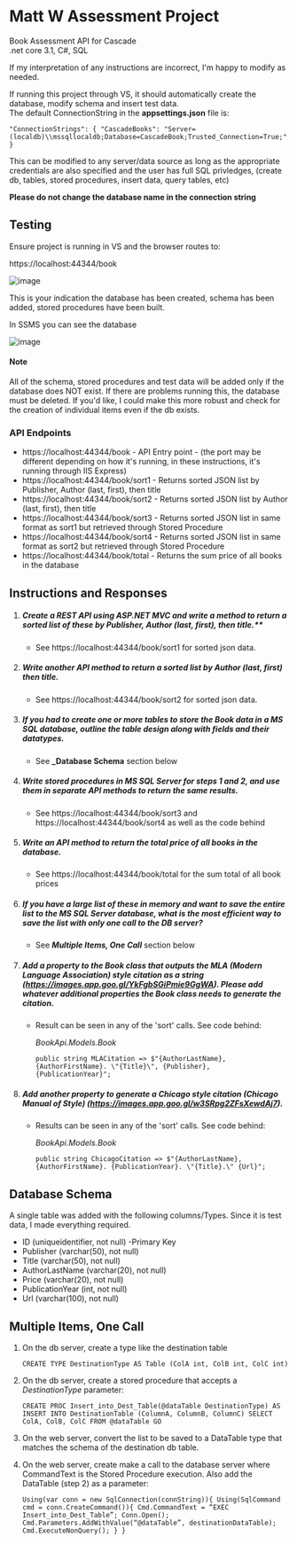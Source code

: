 # Matt W Assessment Project
Book Assessment API for Cascade  
.net core 3.1, C#, SQL 

If my interpretation of any instructions are incorrect, I'm happy to modify as needed.

If running this project through VS, it should automatically create the database, modify schema and insert test data.  
The default ConnectionString in the **appsettings.json** file is:

`"ConnectionStrings": {
    "CascadeBooks": "Server=(localdb)\\mssqllocaldb;Database=CascadeBook;Trusted_Connection=True;"
  }`
  
  This can be modified to any server/data source as long as the appropriate credentials are also specified and the user has full SQL privledges, (create db, tables, stored procedures, insert data, query tables, etc)
  
**Please do not change the database name in the connection string**

## Testing
Ensure project is running in VS and the browser routes to:

https://localhost:44344/book

![image](https://user-images.githubusercontent.com/35410250/145463287-1f89b101-3d2d-478b-8cf2-d8ae8641dac4.png)

This is your indication the database has been created, schema has been added, stored procedures have been built.

In SSMS you can see the database

![image](https://user-images.githubusercontent.com/35410250/145463924-5f1027e5-8108-4930-89af-edb471e2a7c1.png)

#### Note
All of the schema, stored procedures and test data will be added only if the database does NOT exist.  If there are problems running this, the database must be deleted.  If you'd like, I could make this more robust and check for the creation of individual items even if the db exists.

### API Endpoints
* https://localhost:44344/book - API Entry point - (the port may be different depending on how it's running, in these instructions, it's running through IIS Express)
* https://localhost:44344/book/sort1 - Returns sorted JSON list by Publisher, Author (last, first), then title
* https://localhost:44344/book/sort2 - Returns sorted JSON list by Author (last, first), then title
* https://localhost:44344/book/sort3 - Returns sorted JSON list in same format as sort1 but retrieved through Stored Procedure
* https://localhost:44344/book/sort4 - Returns sorted JSON list in same format as sort2 but retrieved through Stored Procedure
* https://localhost:44344/book/total - Returns the sum price of all books in the database


## Instructions and Responses

1.  ##### Create a REST API using ASP.NET MVC and write a method to return a sorted list of these by Publisher, Author (last, first), then title.**
    - See https://localhost:44344/book/sort1 for sorted json data.
3.  ##### Write another API method to return a sorted list by Author (last, first) then title.
    - See https://localhost:44344/book/sort2 for sorted json data.
5.  ##### If you had to create one or more tables to store the Book data in a MS SQL database, outline the table design along with fields and their datatypes.
    - See **_Database Schema** section below
7.  ##### Write stored procedures in MS SQL Server for steps 1 and 2, and use them in separate API methods to return the same results.
    - See https://localhost:44344/book/sort3 and https://localhost:44344/book/sort4 as well as the code behind 
9.  ##### Write an API method to return the total price of all books in the database.
    - See https://localhost:44344/book/total for the sum total of all book prices
11. ##### If you have a large list of these in memory and want to save the entire list to the MS SQL Server database, what is the most efficient way to save the list with only one call to the DB server?
    - See ___Multiple Items, One Call___ section below
13. ##### Add a property to the Book class that outputs the MLA (Modern Language Association) style citation as a string (https://images.app.goo.gl/YkFgbSGiPmie9GgWA). Please add whatever additional properties the Book class needs to generate the citation.
    - Result can be seen in any of the 'sort' calls.  See code behind: 
    
        _BookApi.Models.Book_

        `public string MLACitation => $"{AuthorLastName}, {AuthorFirstName}. \"{Title}\", {Publisher}, {PublicationYear}";`
    
15. ##### Add another property to generate a Chicago style citation (Chicago Manual of Style) (https://images.app.goo.gl/w3SRpg2ZFsXewdAj7).
    - Results can be seen in any of the 'sort' calls.  See code behind:

        _BookApi.Models.Book_
        
        `public string ChicagoCitation => $"{AuthorLastName}, {AuthorFirstName}. {PublicationYear}. \"{Title}.\" {Url}";`
    
## Database Schema
A single table was added with the following columns/Types.  Since it is test data, I made everything required.
- ID (uniqueidentifier, not null) -Primary Key
- Publisher (varchar(50), not null)
- Title (varchar(50), not null)
- AuthorLastName (varchar(20), not null)
- Price (varchar(20), not null)
- PublicationYear (int, not null)
- Url (varchar(100), not null)
## Multiple Items, One Call
1.	On the db server, create a type like the destination table
    
    `CREATE TYPE DestinationType AS Table
     (ColA int,
      ColB int,
      ColC int)`
    
3.	On the db server, create a stored procedure that accepts a _DestinationType_ parameter:

    `CREATE PROC Insert_into_Dest_Table(@dataTable DestinationType)
    AS
    INSERT INTO DestinationTable (ColumnA, ColumnB, ColumnC)
    SELECT ColA, ColB, ColC FROM @dataTable
    GO`

2.	On the web server, convert the list to be saved to a DataTable type that matches the schema of the destination db table. 
3.	On the web server, create make a call to the database server where CommandText is the Stored Procedure execution.  Also add the DataTable (step 2) as a parameter:

    `Using(var conn = new SqlConnection(connString)){
        Using(SqlCommand cmd = conn.CreateCommand()){
            Cmd.CommandText = “EXEC Insert_into_Dest_Table”;
            Conn.Open();
            Cmd.Parameters.AddWithValue(“@dataTable”, destinationDataTable);
            Cmd.ExecuteNonQuery();
        }
    }`

